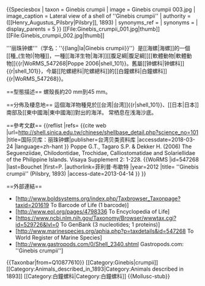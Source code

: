 {{Speciesbox
| taxon = Ginebis crumpii
| image = Ginebis crumpii 003.jpg
| image_caption =  Lateral view of a shell of ''Ginebis crumpii''
| authority = ([[Henry_Augustus_Pilsbry|Pilsbry]], 1893)
| synonyms_ref = 
| synonyms = 
| display_parents = 5
}}
[[File:Ginebis_crumpii_001.jpg|thumb]]
[[File:Ginebis_crumpii_002.jpg|thumb]]

'''丽珠钟螺'''（学名：''{{lang|la|Ginebis crumpii}}''）是[[海螺|海螺]]的一個[[種_(生物)|物種]]，一種[[海洋生物|海洋]][[腹足綱|腹足綱]][[軟體動物|軟體動物]]{{r|WoRMS_547268|Poppe 2006|shell_101}}。舊屬[[钟螺科|钟螺科]]{{r|shell_101}}，今屬[[陀螺總科|陀螺總科]]的[[白鐘螺科|白鐘螺科]]{{r|WoRMS_547268}}。

==型態描述==
螺殼長約20 mm到45 mm。

==分佈及棲息地==
這個海洋物種見於[[台湾|台湾]]{{r|shell_101}}、[[日本|日本]]南部及[[東中國海|東中國海]]對出的海洋。
常栖息在浅海沙底。

==參考文獻==
{{reflist |refs=
<ref name="shell_101">{{cite web
 |url=http://shell.sinica.edu.tw/chinese/shellbase_detail.php?science_no=101
 |title=国际贝库：丽珠钟螺|publisher=台湾贝类资料库
 |accessdate=2018-03-24 |language=zh-hant }}</ref>
<ref name="Poppe 2006">Poppe G.T., Tagaro S.P. & Dekker H. (2006) The Seguenziidae, Chilodontidae, Trochidae, Calliostomatidae and Solariellidae of the Philippine Islands. Visaya Supplement 2: 1-228.</ref>
<ref name="WoRMS_547268">{{WoRMS |id=547268 |last=Bouchet |first=P. |authorlink=菲利普·布歇特 |year=2012 |title= ''Ginebis crumpii'' (Pilsbry, 1893) |access-date=2013-04-14 }}</ref>
}}

==外部連結==
* [http://www.boldsystems.org/index.php/Taxbrowser_Taxonpage?taxid=201619 To Barcode of Life (1 barcode)]
* [http://www.eol.org/pages/4798336 To Encyclopedia of Life]
* [https://www.ncbi.nlm.nih.gov/Taxonomy/Browser/wwwtax.cgi?id=529726&lvl=0 To GenBank (3 nucleotides; 1 proteins)]
* [http://www.marinespecies.org/aphia.php?p=taxdetails&id=547268 To World Register of Marine Species]
* [http://www.gastropods.com/0/Shell_2340.shtml Gastropods.com: ''Ginebis crumpii'']

{{Taxonbar|from=Q10877610}}
[[Category:Ginebis|crumpii]]
[[Category:Animals_described_in_1893|Category:Animals described in 1893]]
[[Category:白鐘螺科|Category:白鐘螺科]]
{{Mollusc-stub}}